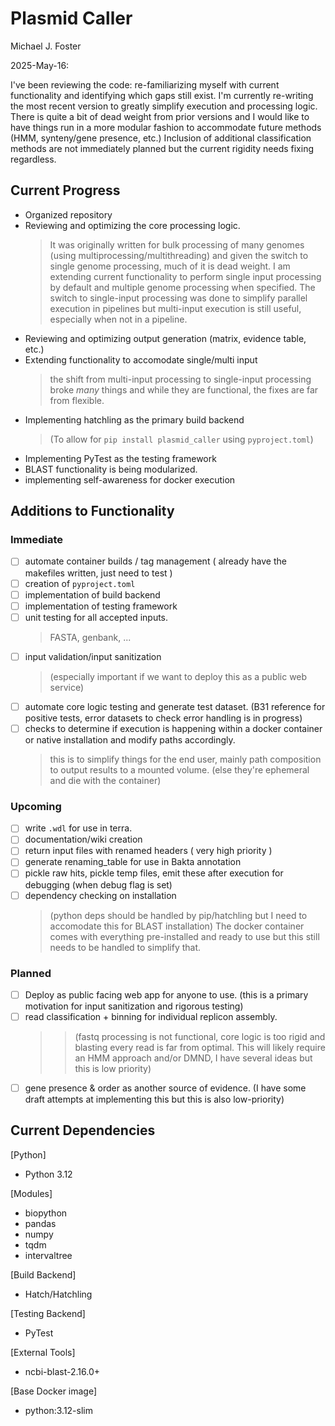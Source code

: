 # Plasmid Caller

Michael J. Foster

2025-May-16:

I've been reviewing the code: re-familiarizing myself with current functionality and identifying which gaps still exist.
I'm currently re-writing the most recent version to greatly simplify execution and processing logic. There is quite a bit of dead weight from prior versions and I would like to have things run in a more modular fashion to accommodate future methods (HMM, synteny/gene presence, etc.) Inclusion of additional classification methods are not immediately planned but the current rigidity needs fixing regardless.

## Current Progress

- Organized repository
- Reviewing and optimizing the core processing logic.
    >It was originally written for bulk processing of many genomes (using multiprocessing/multithreading) and given the switch to single genome processing, much of it is dead weight. I am extending current functionality to perform single input processing by default and multiple genome processing when specified.
    >The switch to single-input processing was done to simplify parallel execution in pipelines but multi-input execution is still useful, especially when not in a pipeline.
- Reviewing and optimizing output generation (matrix, evidence table, etc.)
- Extending functionality to accomodate single/multi input
    >the shift from multi-input processing to single-input processing broke *many* things and while they are functional, the fixes are far from flexible.
- Implementing hatchling as the primary build backend
    >(To allow for `pip install plasmid_caller` using `pyproject.toml`)
- Implementing PyTest as the testing framework
- BLAST functionality is being modularized.
- implementing self-awareness for docker execution

## Additions to Functionality

### Immediate

- [ ] automate container builds / tag management ( already have the makefiles written, just need to test )
- [ ] creation of `pyproject.toml`
- [ ] implementation of build backend
- [ ] implementation of testing framework
- [ ] unit testing for all accepted inputs.
    >FASTA, genbank, ...
- [ ] input validation/input sanitization
    >(especially important if we want to deploy this as a public web service)
- [ ] automate core logic testing and generate test dataset. (B31 reference for positive tests, error datasets to check error handling is in progress)
- [ ] checks to determine if execution is happening within a docker container or native installation and modify paths accordingly.
    >this is to simplify things for the end user, mainly path composition to output results to a mounted volume. (else they're ephemeral and die with the container)

### Upcoming

- [ ] write `.wdl` for use in terra.
- [ ] documentation/wiki creation
- [ ] return input files with renamed headers ( very high priority )
- [ ] generate renaming_table for use in Bakta annotation
- [ ] pickle raw hits, pickle temp files, emit these after execution for debugging (when debug flag is set)
- [ ] dependency checking on installation
    >(python deps should be handled by pip/hatchling but I need to accomodate this for BLAST installation)
    >The docker container comes with everything pre-installed and ready to use but this still needs to be handled to simplify that.

### Planned

- [ ] Deploy as public facing web app for anyone to use. (this is a primary motivation for input sanitization and rigorous testing)
- [ ] read classification + binning for individual replicon assembly.
    >>(fastq processing is not functional, core logic is too rigid and blasting every read is far from optimal. This will likely require an HMM approach and/or DMND, I have several ideas but this is low priority)
- [ ] gene presence & order as another source of evidence. (I have some draft attempts at implementing this but this is also low-priority)

## Current Dependencies

[Python]
- Python 3.12

[Modules]
- biopython
- pandas
- numpy
- tqdm
- intervaltree

[Build Backend]
- Hatch/Hatchling

[Testing Backend]
- PyTest

[External Tools]
- ncbi-blast-2.16.0+

[Base Docker image]
- python:3.12-slim
